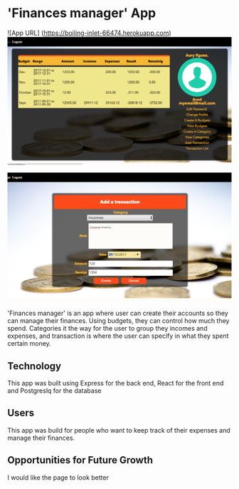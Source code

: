 # 'Finances manager' App
![App URL] (https://boiling-inlet-66474.herokuapp.com)
<img src="images/dashboard.png" width="800px">

<img src="images/transactions.png" width="800px">

'Finances manager' is an app where user can create their accounts so they can manage their finances.
Using budgets, they can control how much they spend. Categories it the way for the user  to group they incomes and expenses, and transaction is where the user can specify  in what they spent certain money. 


## Technology
This app was built using Express for the back end, React for the front end and Postgreslq for the database


## Users
This app was build for people who want to  keep track of their expenses and manage their finances.

## Opportunities for Future Growth
  I would like the page to look better




